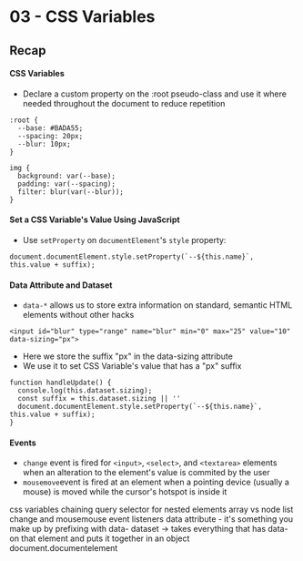 # 03 - CSS Variables
## Recap

#### CSS Variables
- Declare a custom property on the :root pseudo-class and use it where needed throughout the document to reduce repetition
```
:root {
  --base: #BADA55;
  --spacing: 20px;
  --blur: 10px;
}
```
```
img {
  background: var(--base);
  padding: var(--spacing);
  filter: blur(var(--blur));
}
```

#### Set a CSS Variable's Value Using JavaScript
- Use `setProperty` on `documentElement`'s `style` property:
```
document.documentElement.style.setProperty(`--${this.name}`, this.value + suffix);
```

#### Data Attribute and Dataset
- `data-*` allows us to store extra information on standard, semantic HTML elements without other hacks
```
<input id="blur" type="range" name="blur" min="0" max="25" value="10" data-sizing="px">
```
- Here we store the suffix "px" in the data-sizing attribute
- We use it to set CSS Variable's value that has a "px" suffix
```
function handleUpdate() {
  console.log(this.dataset.sizing);
  const suffix = this.dataset.sizing || ''
  document.documentElement.style.setProperty(`--${this.name}`, this.value + suffix);
}
```


#### Events
- `change` event is fired for `<input>`, `<select>`, and `<textarea>` elements when an alteration to the element's value is commited by the user
- `mousemove`event is fired at an element when a pointing device (usually a mouse) is moved while the cursor's hotspot is inside it





css variables
chaining query selector for nested elements
array vs node list
change and mousemouse event listeners
data attribute - it's something you make up by prefixing with data-
dataset -> takes everything that has data- on that element and puts it together in an object
document.documentelement